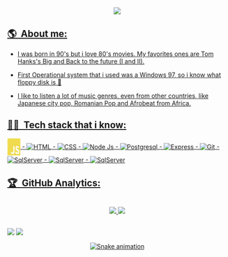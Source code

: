 <div align = "center"><a href="https://github.com/PauloHartelt"><img align="center" src="https://i.ibb.co/XYvPDP4/github-header-image-1.png"/></div>

## 🌎 &nbsp;About me:

- I was born in 90's but i love 80's movies. My favorites ones are Tom Hanks's Big and Back to the future (I and II).

- First Operational system that i used was a Windows 97, so i know what floppy disk is 🤣

- I like to listen a lot of music genres, even from other countries, like Japanese city pop, Romanian Pop and Afrobeat from Africa. 

## 👨‍💻 &nbsp;Tech stack that i know:

<div style="display: inline_block">
  <a href="https://github.com/PauloHartelt">
  <img align="center" alt="Js" height="40" width="30" src="https://raw.githubusercontent.com/devicons/devicon/master/icons/javascript/javascript-plain.svg"> - 
  <img align="center" alt="HTML" height="40" width="30" src="https://cdn.jsdelivr.net/gh/devicons/devicon/icons/html5/html5-plain.svg"> - 
  <img align="center" alt="CSS" height="40" width="30" src="https://cdn.jsdelivr.net/gh/devicons/devicon/icons/css3/css3-plain.svg"> - 
  <img align="center" alt="Node Js" height="40" width="30" src="https://cdn.jsdelivr.net/gh/devicons/devicon/icons/nodejs/nodejs-original.svg"> - 
  <img align="center" alt="Postgresql" height="40" width="30" src="https://cdn.jsdelivr.net/gh/devicons/devicon/icons/postgresql/postgresql-plain.svg"> - 
  <img align="center" alt="Express" height="40" width="30" src="https://cdn.jsdelivr.net/gh/devicons/devicon/icons/express/express-original.svg"> -
  <img align="center" alt="Git" height="40" width="30" src="https://cdn.jsdelivr.net/gh/devicons/devicon/icons/git/git-plain.svg" /> -
  <img align="center" alt="SqlServer" height="40" width="30"src="https://cdn.jsdelivr.net/gh/devicons/devicon/icons/microsoftsqlserver/microsoftsqlserver-plain.svg" /> - <img align="center" alt="SqlServer" height="40" width="30"src="https://cdn.jsdelivr.net/gh/devicons/devicon/icons/mysql/mysql-original.svg" /> - 
  <img align="center" alt="SqlServer" height="80" width="80"src="https://cdn.jsdelivr.net/gh/devicons/devicon/icons/oracle/oracle-original.svg" />
          
          
    
 </div>

## 🏆 &nbsp;GitHub Analytics:

<br>

<div align="center">
  <a href="https://github.com/PauloHartelt">
  <img height="160em" src="https://github-readme-stats.vercel.app/api?username=PauloHartelt&show_icons=true&theme=github_dark&include_all_commits=true&count_private=true"/>
  <img height="155em" src="https://github-readme-stats.vercel.app/api/top-langs/?username=PauloHartelt&layout=compact&langs_count=7&theme=github_dark"/>
</div>

 ##
 
<div>  
  <a href="https://www.linkedin.com/in/paulo-hartelt-045144106/" target="_blank"><img src="https://img.shields.io/badge/-LinkedIn-%230077B5?style=for-the-badge&logo=linkedin&logoColor=white" target="_blank"></a>
<a href="https://discord.gg/#2636" target="_blank"><img src="https://img.shields.io/badge/Discord-7289DA?style=for-the-badge&logo=discord&logoColor=white" target="_blank"></a></div>
 <div align = "center"><a href="https://github.com/PauloHartelt">
  
  ![Snake animation](https://github.com/PauloHartelt/PauloHartelt/blob/output/github-contribution-grid-snake.svg)

</div>
